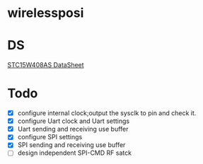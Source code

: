 wirelessposi
========

# DS #

[STC15W408AS DataSheet](http://stcmcu.com/datasheet/stc/STC-AD-PDF/STC15F2K60S2.pdf "15W408AS DS")

# Todo #

- [x] configure internal clock;output the sysclk to pin and check it.
- [x] configure Uart clock and Uart settings 
- [x] Uart sending and receiving use buffer
- [x] configure SPI settings
- [x] SPI sending and receiving use buffer
- [ ] design independent SPI-CMD RF satck

